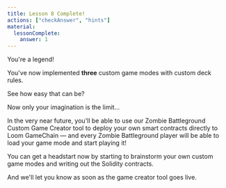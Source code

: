 ```yaml
---
title: Lesson 8 Complete!
actions: ["checkAnswer", "hints"]
material:
  lessonComplete:
    answer: 1
---
```


You're a legend!

You've now implemented **three** custom game modes with custom deck rules.

See how easy that can be?

Now only your imagination is the limit...

In the very near future, you'll be able to use our Zombie Battleground Custom
Game Creator tool to deploy your own smart contracts directly to Loom GameChain
— and every Zombie Battleground player will be able to load your game mode and
start playing it!

You can get a headstart now by starting to brainstorm your own custom game modes
and writing out the Solidity contracts.

And we'll let you know as soon as the game creator tool goes live.
